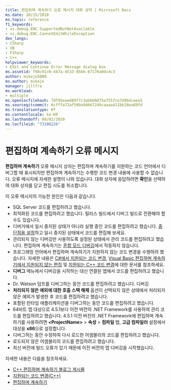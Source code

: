 ```yaml
---
title: 편집하며 계속하기 오류 메시지 대화 상자 | Microsoft Docs
ms.date: 10/15/2018
ms.topic: reference
f1_keywords:
- vs.debug.ENC.SupportedButNotAvailable
- vs.debug.ENC.CannotEditWhileException
dev_langs:
- CSharp
- VB
- FSharp
- C++
helpviewer_keywords:
- Edit and Continue Error Message dialog box
ms.assetid: f98c91c0-447a-4533-85b6-87170a0dc4c3
author: mikejo5000
ms.author: mikejo
manager: jillfra
ms.workload:
- multiple
ms.openlocfilehash: 7df95eae689f7c3abbb0d75a7557ce749bdceee5
ms.sourcegitcommit: 6cfffa72af599a9d667249caaaa411bb28ea69fd
ms.translationtype: HT
ms.contentlocale: ko-KR
ms.lasthandoff: 09/02/2020
ms.locfileid: "73188226"
---
```

# <a name="edit-and-continue-error-message"></a>편집하며 계속하기 오류 메시지

**편집하며 계속하기** 오류 메시지 상자는 편집하며 계속하기를 지원하는 코드 언어에서 디버그할 때 표시되지만 편집하며 계속하기는 수행한 코드 변경 내용에 사용할 수 없습니다. 오류 메시지에 자세한 설명이 나와 있습니다. 대화 상자에 응답하려면 **확인**을 선택하여 대화 상자를 닫고 편집 시도를 취소합니다.

이 오류 메시지의 가능한 원인은 다음과 같습니다.

- SQL Server 코드를 편집하려고 했습니다.
- 최적화된 코드를 편집하려고 했습니다. 릴리스 빌드에서 디버그 빌드로 전환해야 할 수도 있습니다.
- 디버거에서 일시 중지된 상태가 아니라 실행 중인 코드를 편집하려고 했습니다. [중단점을 설정](../debugger/using-breakpoints.md)하고 일시 중지된 상태에서 코드를 편집해 보세요.
- 관리되지 않는 디버깅만 사용하도록 설정된 상태에서 관리 코드를 편집하려고 했습니다. 편집하며 계속하기는 [혼합 모드 디버깅](../debugger/how-to-debug-in-mixed-mode.md)에서 작동하지 않습니다.
- 프로그래밍 언어에서 편집하며 계속하기가 지원하지 않는 코드 변경을 수행하려 했습니다. 자세한 내용은 [C#에서 지원되는 코드 변경](supported-code-changes-csharp.md), [Visual Basic 편집하며 계속하기에서 지원되지 않는 편집](supported-code-changes-csharp.md) 및 [지원되는 C++ 코드 변경](supported-code-changes-cpp.md)에 대한 문서를 참조하세요.
- **디버그** 메뉴에서 디버깅을 시작하는 대신 연결된 앱에서 코드를 편집하려고 했습니다.
- Dr. Watson 덤프를 디버그하는 동안 코드를 편집하려고 했습니다. 디버깅
- **처리되지 않은 예외에 대한 호출 스택 해제** 옵션이 선택되지 않은 상태에서 처리되지 않은 예외가 발생한 후 코드를 편집하려고 했습니다.
- 포함된 런타임 애플리케이션을 디버그하는 동안 코드를 편집하려고 했습니다.
- 64비트 앱 대상으로 4.5.1보다 이전 버전의 .NET Framework를 사용하여 관리 코드를 편집하려고 했습니다. 4\.5.1 이전 버전의 .NET Framework에 편집하며 계속하기를 사용하려면 **\<ProjectName>**  > **속성** > **컴파일** 탭, **고급 컴파일러** 설정에서 대상을 **x86**으로 설정합니다.
- 디버그하는 동안 수정하여 다시 로드한 어셈블리의 코드를 편집하려고 했습니다.
- 로드되지 않은 어셈블리의 코드를 편집하려고 했습니다.
- 최신 버전에 빌드 오류가 있기 때문에 이전 버전의 앱 디버깅을 시작했습니다.

자세한 내용은 다음을 참조하세요.
- [C++ 편집하며 계속하기 블로그 게시물](https://devblogs.microsoft.com/cppblog/c-edit-and-continue-in-visual-studio-2015-update-3/)
- [지원되는 코드 변경(C++)](../debugger/supported-code-changes-cpp.md)
- [편집하며 계속하기](../debugger/edit-and-continue.md)